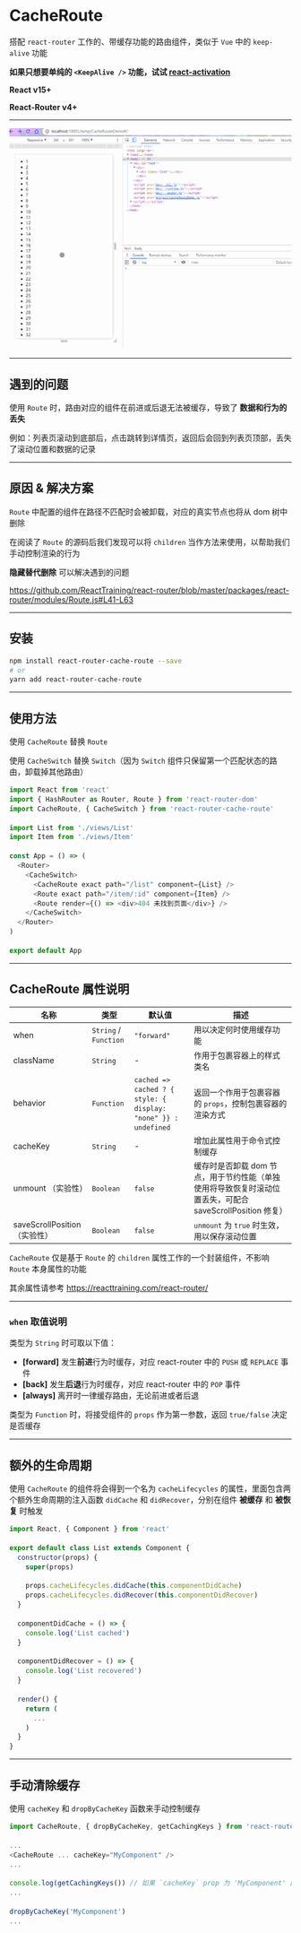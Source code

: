 # CacheRoute

搭配 `react-router` 工作的、带缓存功能的路由组件，类似于 `Vue` 中的 `keep-alive` 功能

**如果只想要单纯的 `<KeepAlive />` 功能，试试 [react-activation](https://github.com/CJY0208/react-activation)**

**React v15+**

**React-Router v4+**

---

<img src="./docs/CacheRoute.gif">

---

## 遇到的问题

使用 `Route` 时，路由对应的组件在前进或后退无法被缓存，导致了 **数据和行为的丢失**

例如：列表页滚动到底部后，点击跳转到详情页，返回后会回到列表页顶部，丢失了滚动位置和数据的记录

---

## 原因 & 解决方案

`Route` 中配置的组件在路径不匹配时会被卸载，对应的真实节点也将从 dom 树中删除

在阅读了 `Route` 的源码后我们发现可以将 `children` 当作方法来使用，以帮助我们手动控制渲染的行为

**隐藏替代删除** 可以解决遇到的问题

https://github.com/ReactTraining/react-router/blob/master/packages/react-router/modules/Route.js#L41-L63

---

## 安装

```bash
npm install react-router-cache-route --save
# or
yarn add react-router-cache-route
```

---

## 使用方法

使用 `CacheRoute` 替换 `Route`

使用 `CacheSwitch` 替换 `Switch`（因为 `Switch` 组件只保留第一个匹配状态的路由，卸载掉其他路由）

```javascript
import React from 'react'
import { HashRouter as Router, Route } from 'react-router-dom'
import CacheRoute, { CacheSwitch } from 'react-router-cache-route'

import List from './views/List'
import Item from './views/Item'

const App = () => (
  <Router>
    <CacheSwitch>
      <CacheRoute exact path="/list" component={List} />
      <Route exact path="/item/:id" component={Item} />
      <Route render={() => <div>404 未找到页面</div>} />
    </CacheSwitch>
  </Router>
)

export default App
```

---

## CacheRoute 属性说明

| 名称                          | 类型                  | 默认值                                                         | 描述                                                                                                      |
| ----------------------------- | --------------------- | -------------------------------------------------------------- | --------------------------------------------------------------------------------------------------------- |
| when                          | `String` / `Function` | `"forward"`                                                    | 用以决定何时使用缓存功能                                                                                  |
| className                     | `String`              | -                                                              | 作用于包裹容器上的样式类名                                                                                |
| behavior                      | `Function`            | `cached => cached ? { style: { display: "none" }} : undefined` | 返回一个作用于包裹容器的 `props`，控制包裹容器的渲染方式                                                  |
| cacheKey                      | `String`              | -                                                              | 增加此属性用于命令式控制缓存                                                                              |
| unmount （实验性）            | `Boolean`             | `false`                                                        | 缓存时是否卸载 dom 节点，用于节约性能（单独使用将导致恢复时滚动位置丢失，可配合 saveScrollPosition 修复） |
| saveScrollPosition （实验性） | `Boolean`             | `false`                                                        | `unmount` 为 `true` 时生效，用以保存滚动位置                                                              |

`CacheRoute` 仅是基于 `Route` 的 `children` 属性工作的一个封装组件，不影响 `Route` 本身属性的功能

其余属性请参考 https://reacttraining.com/react-router/

---

### `when` 取值说明

类型为 `String` 时可取以下值：

- **[forward]** 发生**前进**行为时缓存，对应 react-router 中的 `PUSH` 或 `REPLACE` 事件
- **[back]** 发生**后退**行为时缓存，对应 react-router 中的 `POP` 事件
- **[always]** 离开时一律缓存路由，无论前进或者后退

类型为 `Function` 时，将接受组件的 `props` 作为第一参数，返回 `true/false` 决定是否缓存

---

## 额外的生命周期

使用 `CacheRoute` 的组件将会得到一个名为 `cacheLifecycles` 的属性，里面包含两个额外生命周期的注入函数 `didCache` 和 `didRecover`，分别在组件 **被缓存** 和 **被恢复** 时触发

```javascript
import React, { Component } from 'react'

export default class List extends Component {
  constructor(props) {
    super(props)

    props.cacheLifecycles.didCache(this.componentDidCache)
    props.cacheLifecycles.didRecover(this.componentDidRecover)
  }

  componentDidCache = () => {
    console.log('List cached')
  }

  componentDidRecover = () => {
    console.log('List recovered')
  }

  render() {
    return (
      ...
    )
  }
}
```

---

## 手动清除缓存

使用 `cacheKey` 和 `dropByCacheKey` 函数来手动控制缓存

```javascript
import CacheRoute, { dropByCacheKey, getCachingKeys } from 'react-router-cache-route'

...
<CacheRoute ... cacheKey="MyComponent" />
...

console.log(getCachingKeys()) // 如果 `cacheKey` prop 为 'MyComponent' 的缓存路由已处于缓存状态，将得到 ['MyComponent']
...

dropByCacheKey('MyComponent')
...
```
